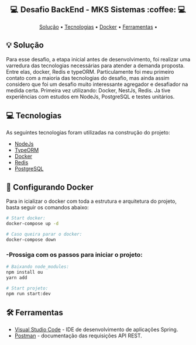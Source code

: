 <h2 align="center">
  💻  Desafio BackEnd - MKS Sistemas :coffee: 💻 
</h2>

<p align="center">
 <a href="#-solução">Solução</a> •
 <a href="#-tecnologias">Tecnologias</a> •
 <a href="#-tecnologias">Docker</a> •
 <a href="#-ferramentas">Ferramentas</a> •

</p>

## 💡 Solução
Para esse desafio, a etapa inicial antes de desenvolvimento, foi realizar uma varredura das tecnologias necessárias para atender a demanda proposta. Entre elas, docker, Redis e typeORM. Particulamente foi meu primeiro contato com a maioria das tecnologias do desafio, mas ainda assim considero que foi um desafio muito interessante agregador e desafiador na medida certa.
Primeira vez utilizando: Docker, NestJs, Redis.
Ja tive experiências com estudos em NodeJs, PostgreSQL e testes unitários.

## 💻 Tecnologias
As seguintes tecnologias foram utilizadas na construção do projeto:
- [NodeJs](https://nodejs.org/en/)
- [TypeORM](https://typeorm.io)
- [Docker](https://www.docker.com)
- [Redis](https://redis.io)
- [PostgreSQL](https://www.postgresql.org)

## 🐳 Configurando Docker
Para in icializar o docker com toda a estrutura e arquitetura do projeto, basta seguir os comandos abaixo:

```bash
# Start docker:
docker-compose up -d
```

```bash
# Caso queira parar o docker:
docker-compose down
```
### -Prossiga com os passos para iniciar o projeto:

```bash
# Baixando node_modules:
npm install ou
yarn add
```

```bash
# Start projeto:
npm run start:dev
```

## 🛠 Ferramentas

- [Visual Studio Code](https://code.visualstudio.com) - IDE de desenvolvimento de aplicações Spring.
- [Postman](https://www.postman.com/) - documentação das requisições API REST.
